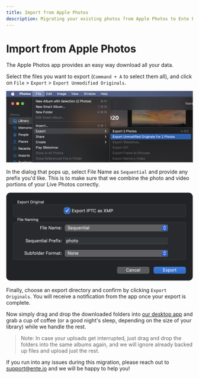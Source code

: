 ```yaml
---
title: Import from Apple Photos
description: Migrating your existing photos from Apple Photos to Ente Photos
---
```


# Import from Apple Photos

The Apple Photos app provides an easy way download all your data.

Select the files you want to export (`Command + A` to select them all), and
click on `File` > `Export` > `Export Unmodified Originals`.

![Apple Photos - Export](export.png)

In the dialog that pops up, select File Name as `Sequential` and provide any
prefix you'd like. This is to make sure that we combine the photo and video
portions of your Live Photos correctly.

![Apple Photos - Sequential file names](sequential.png)

Finally, choose an export directory and confirm by clicking `Export Originals`.
You will receive a notification from the app once your export is complete.

Now simply drag and drop the downloaded folders into [our desktop
app](https://ente.io/download/desktop) and grab a cup of coffee (or a good
night's sleep, depending on the size of your library) while we handle the rest.

> Note: In case your uploads get interrupted, just drag and drop the folders
> into the same albums again, and we will ignore already backed up files and
> upload just the rest.

If you run into any issues during this migration, please reach out to
[support@ente.io](mailto:support@ente.io) and we will be happy to help you!
